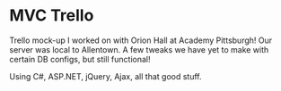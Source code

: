 # MVC Trello
Trello mock-up I worked on with Orion Hall at Academy Pittsburgh! Our server was local to Allentown. A few tweaks we have yet to make with certain DB configs, but still functional!

Using C#, ASP.NET, jQuery, Ajax, all that good stuff.
